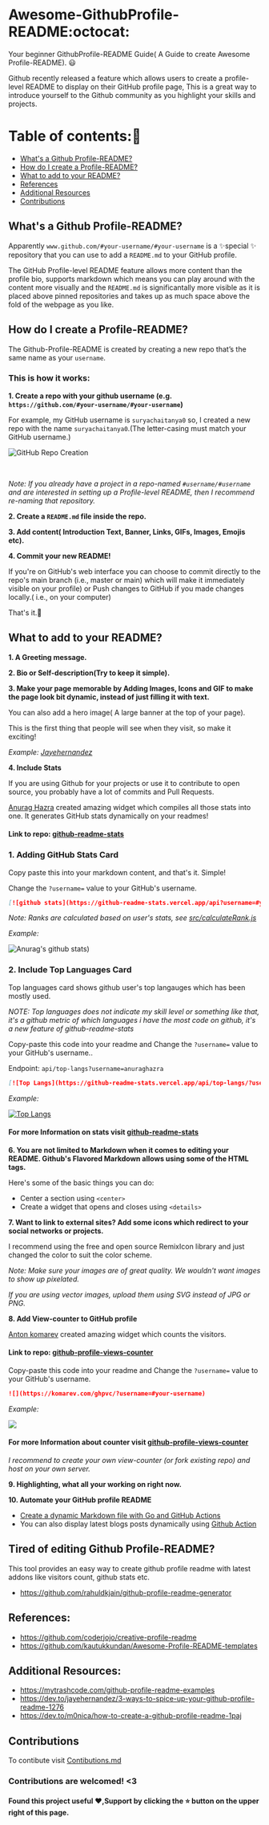 # Awesome-GithubProfile-README:octocat:

Your beginner GithubProfile-README Guide( A Guide to create Awesome Profile-README). :smiley:

Github recently released a feature which allows users to create a profile-level README to display on their GitHub profile page,
This is a great way to introduce yourself to the Github community as you highlight your skills and projects.

# Table of contents::book: 

- [What's a Github Profile-README?](#What's-a-Github-Profile-README?)
- [How do I create a Profile-README?](#How-do-I-create-a-Profile-README?)
- [What to add to your README?](#What-to-add-to-your-README?)
- [References](#References)
- [Additional Resources](#Additional-Resources)
- [Contributions](#Contributions)

## What's a Github Profile-README?

Apparently `www.github.com/#your-username/#your-username` is a ✨special ✨ repository that you can use to add a `README.md` to your GitHub profile.

The GitHub Profile-level README feature allows more content than the profile bio, supports markdown which means you can play around with 
the content more visually and the `README.md` is significantally more visible as it is placed above pinned repositories
and takes up as much space above the fold of the webpage as you like.

## How do I create a Profile-README?

The Github-Profile-README is created by creating a new repo that’s the same name as your `username`.

### This is how it works:

**1. Create a repo with your github username (e.g. `https://github.com/#your-username/#your-username`)**

For example, my GitHub username is `suryachaitanya0` so, I created a new repo with the name `suryachaitanya0`.(The letter-casing must match your GitHub username.)
<br>

![GitHub Repo Creation](https://github.com/suryachaitanya0/Awesome-GithubProfile-README/blob/master/images/Screenshot.png?raw=true)

<br>

_Note: If you already have a project in a repo-named `#username/#username` and are interested in setting up a Profile-level README, then I recommend re-naming 
that repository._
  

**2. Create a `README.md` file inside the repo.**

**3. Add content( Introduction Text, Banner, Links, GIFs, Images, Emojis etc).**

**4. Commit your new README!**

  If you're on GitHub's web interface you can choose to commit directly to the repo's main branch (i.e., master or main) which will make it immediately 
  visible on your profile) or Push changes to GitHub if you made changes locally.( i.e., on your computer)

That's it.:clap:

## What to add to your README?

**1. A Greeting message.**

**2. Bio or Self-description(Try to keep it simple).**

**3. Make your page memorable by Adding Images, Icons and GIF to make the page look bit dynamic, instead of just filling it with text.**

  You can also add a hero image( A large banner at the top of your page).
  
  This is the first thing that people will see when they visit, so make it exciting!
  
  _Example: [Jayehernandez](https://github.com/jayehernandez)_

**4. Include Stats**

  If you are using Github for your projects or use it to contribute to open source, you probably have a lot of commits and Pull Requests.
  
  [Anurag Hazra](https://github.com/anuraghazra) created amazing widget which compiles all those stats into one.
  It generates GitHub stats dynamically on your readmes!
  
  #### Link to repo: [github-readme-stats](https://github.com/anuraghazra/github-readme-stats)
  
  ### 1. Adding GitHub Stats Card
  
   Copy paste this into your markdown content, and that's it. Simple!
   
   Change the `?username=` value to your GitHub's username.
   
   ```md
   [![github stats](https://github-readme-stats.vercel.app/api?username=#your-username)](https://github.com/anuraghazra/github-readme-stats)
   ```
   
   _Note: Ranks are calculated based on user's stats, see [src/calculateRank.js](./src/calculateRank.js)_
   
   _Example:_
   
   ![Anurag's github stats](https://github-readme-stats.vercel.app/api?username=anuraghazra&count_private=true))
   
   
   ### 2. Include Top Languages Card

   Top languages card shows github user's top langauges which has been mostly used.

   _NOTE: Top languages does not indicate my skill level or something like that, it's a github metric of which languages i have the most code on github, it's a new feature of       github-readme-stats_

   Copy-paste this code into your readme and Change the `?username=` value to your GitHub's username..

   Endpoint: `api/top-langs?username=anuraghazra`

   ```md
   [![Top Langs](https://github-readme-stats.vercel.app/api/top-langs/?username=#your-username)](https://github.com/anuraghazra/github-readme-stats)
   ```
   
   _Example:_
   
   [![Top Langs](https://github-readme-stats.vercel.app/api/top-langs/?username=anuraghazra)](https://github.com/anuraghazra/github-readme-stats)
   
   #### For more Information on stats visit [github-readme-stats](https://github.com/anuraghazra/github-readme-stats)
   
**6. You are not limited to Markdown when it comes to editing your README. Github's Flavored Markdown allows using some of the HTML tags.**

  Here's some of the basic things you can do:
  
* Center a section using `<center>`
* Create a widget that opens and closes using `<details>`

**7. Want to link to external sites? Add some icons which redirect to your social networks or projects.**

  I recommend using the free and open source RemixIcon library and just changed the color to suit the color scheme.
  
  _Note: Make sure your images are of great quality. We wouldn't want images to show up pixelated._
  
  _If you are using vector images, upload them using SVG instead of JPG or PNG._

**8. Add View-counter to GitHub profile**

 [Anton komarev](https://github.com/antonkomarev) created amazing widget which counts the visitors.
 
 #### Link to repo: [github-profile-views-counter](https://github.com/antonkomarev/github-profile-views-counter/)
 
 Copy-paste this code into your readme and Change the `?username=` value to your GitHub's username.

 ```markdown
 ![](https://komarev.com/ghpvc/?username=#your-username)
 ```
  _Example:_
 
 ![](https://komarev.com/ghpvc/?username=your-username)
 
 #### For more Information about counter visit [github-profile-views-counter](https://github.com/antonkomarev/github-profile-views-counter/)
 
 _I recommend to create your own view-counter (or fork existing repo) and host on your own server._
 
**9. Highlighting, what all your working on right now.**

**10. Automate your GitHub profile README**
	
   * [Create a dynamic Markdown file with Go and GitHub Actions](https://victoria.dev/blog/go-automate-your-github-profile-readme/)
   * You can also display latest blogs posts dynamically using [Github Action](https://github.com/features/actions)

## Tired of editing Github Profile-README?

This tool provides an easy way to create github profile readme with latest addons like visitors count, github stats etc.
- https://github.com/rahuldkjain/github-profile-readme-generator

## References:

- https://github.com/coderjojo/creative-profile-readme
- https://github.com/kautukkundan/Awesome-Profile-README-templates

## Additional Resources:

- https://mytrashcode.com/github-profile-readme-examples
- https://dev.to/jayehernandez/3-ways-to-spice-up-your-github-profile-readme-1276
- https://dev.to/m0nica/how-to-create-a-github-profile-readme-1paj

## Contributions

To contibute visit [Contibutions.md](Contributions.md)

### Contributions are welcomed! <3

#### Found this project useful ❤️,Support by clicking the ⭐ button on the upper right of this page.
